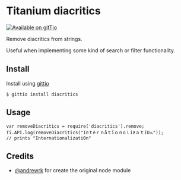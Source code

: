 # Titanium diacritics 

[![Available on gitTio](https://img.shields.io/badge/available_on-gitTio-00B4CC.svg?style=flat-square)](http://gitt.io/component/diacritics)

Remove diacritics from strings.

Useful when implementing some kind of search or filter functionality.


## Install

Install using [gittio](http://gitt.io/)

~~~
$ gittio install diacritics
~~~


## Usage

~~~
var removeDiacritics = require('diacritics').remove;
Ti.API.log(removeDiacritics("Iлｔèｒｎåｔïｏｎɑｌíƶａｔï߀ԉ"));
// prints "Internationalizati0n"
~~~


## Credits

* [@andrewrk](https://github.com/andrewrk/node-diacritics) for create the original node module